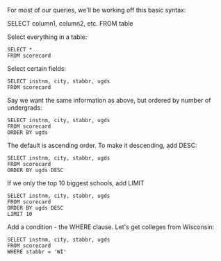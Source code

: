 For most of our queries, we'll be working off this basic syntax:

SELECT column1, column2, etc.
FROM table


Select everything in a table:
```
SELECT *
FROM scorecard
```


Select certain fields:
```
SELECT instnm, city, stabbr, ugds
FROM scorecard
```



Say we want the same information as above, but ordered by number of undergrads:

```
SELECT instnm, city, stabbr, ugds
FROM scorecard
ORDER BY ugds
```

The default is ascending order. To make it descending, add DESC:
```
SELECT instnm, city, stabbr, ugds
FROM scorecard
ORDER BY ugds DESC
```
If we only the top 10 biggest schools, add LIMIT

```
SELECT instnm, city, stabbr, ugds
FROM scorecard
ORDER BY ugds DESC
LIMIT 10
```
Add a condition - the WHERE clause. Let's get colleges from Wisconsin:

```
SELECT instnm, city, stabbr, ugds
FROM scorecard
WHERE stabbr = 'WI'
```
